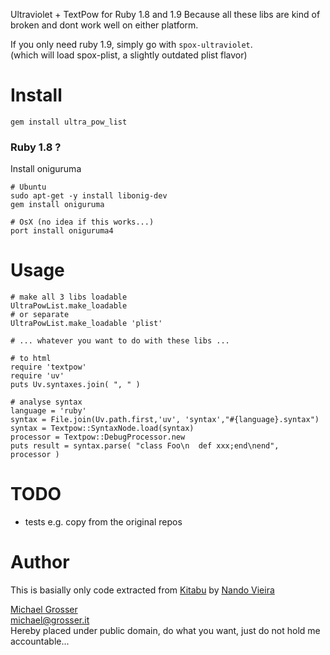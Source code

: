 Ultraviolet + TextPow for Ruby 1.8 and 1.9
Because all these libs are kind of broken and dont work well on either platform.

If you only need ruby 1.9, simply go with `spox-ultraviolet`.</br>
(which will load spox-plist, a slightly outdated plist flavor)

Install
=======
    gem install ultra_pow_list

### Ruby 1.8 ?
Install oniguruma

    # Ubuntu
    sudo apt-get -y install libonig-dev
    gem install oniguruma

    # OsX (no idea if this works...)
    port install oniguruma4

Usage
=====

    # make all 3 libs loadable
    UltraPowList.make_loadable
    # or separate
    UltraPowList.make_loadable 'plist'

    # ... whatever you want to do with these libs ...

    # to html
    require 'textpow'
    require 'uv'
    puts Uv.syntaxes.join( ", " )

    # analyse syntax
    language = 'ruby'
    syntax = File.join(Uv.path.first,'uv', 'syntax',"#{language}.syntax")
    syntax = Textpow::SyntaxNode.load(syntax)
    processor = Textpow::DebugProcessor.new
    puts result = syntax.parse( "class Foo\n  def xxx;end\nend",  processor )



TODO
====
 - tests e.g. copy from the original repos

Author
======
This is basially only code extracted from [Kitabu](https://github.com/fnando/kitabu)
 by [Nando Vieira](http://simplesideias.com.br/)

[Michael Grosser](http://grosser.it)<br/>
michael@grosser.it<br/>
Hereby placed under public domain, do what you want, just do not hold me accountable...
